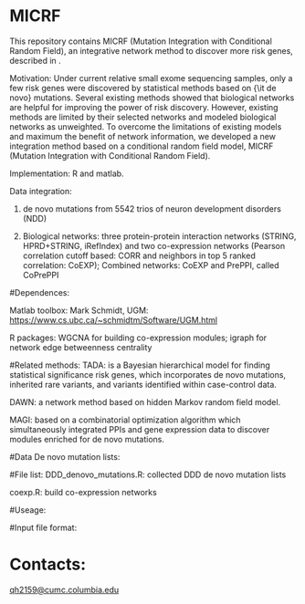 # MICRF
This repository contains MICRF (Mutation Integration with Conditional Random Field), an integrative network method to discover more risk genes, described in .

Motivation:
Under current relative small exome sequencing samples, only a few risk genes were discovered by statistical methods based on {\it de novo} mutations. Several existing methods showed that biological networks are helpful for improving the power of risk discovery. However, existing methods are limited by their selected networks and modeled biological networks as unweighted. To overcome the limitations of existing models and maximum the benefit of network information, we developed a new integration method based on a conditional random field model, MICRF (Mutation Integration with Conditional Random Field).  

Implementation: R and matlab.

Data integration:

1. de novo mutations from 5542 trios of neuron development disorders (NDD)

2. Biological networks: three protein-protein interaction networks (STRING, HPRD+STRING, iRefIndex) and two co-expression networks (Pearson correlation cutoff based: CORR and neighbors in top 5 ranked correlation: CoEXP); Combined networks: CoEXP and PrePPI, called CoPrePPI

#Dependences:

Matlab toolbox: Mark Schmidt, UGM: https://www.cs.ubc.ca/~schmidtm/Software/UGM.html

R packages: WGCNA for building co-expression modules; igraph for network edge betweenness centrality

#Related methods:
TADA: is a Bayesian hierarchical model for finding statistical significance risk genes, which incorporates de novo mutations, inherited rare variants, and variants identified within case-control data.

DAWN: a network method based on hidden Markov random field model.

MAGI: based on a combinatorial optimization algorithm which simultaneously integrated PPIs and gene expression data to discover modules enriched for de novo mutations.

#Data
De novo mutation lists:

#File list:
DDD_denovo_mutations.R: collected DDD de novo mutation lists

coexp.R: build co-expression networks

#Useage:

#Input file format:


# Contacts:
qh2159@cumc.columbia.edu




